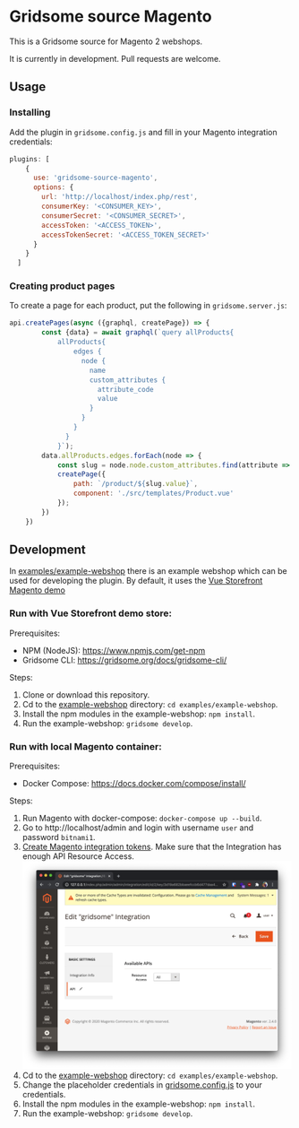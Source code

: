 # Gridsome source Magento
This is a Gridsome source for Magento 2 webshops.

It is currently in development. Pull requests are welcome.

## Usage
### Installing
Add the plugin in `gridsome.config.js` and fill in your Magento integration credentials:
```javascript
plugins: [
    {
      use: 'gridsome-source-magento',
      options: {
        url: 'http://localhost/index.php/rest',
        consumerKey: '<CONSUMER_KEY>',
        consumerSecret: '<CONSUMER_SECRET>',
        accessToken: '<ACCESS_TOKEN>',
        accessTokenSecret: '<ACCESS_TOKEN_SECRET>'
      }
    }
  ]
```

### Creating product pages
To create a page for each product, put the following in `gridsome.server.js`:
```javascript
api.createPages(async ({graphql, createPage}) => {
        const {data} = await graphql(`query allProducts{
            allProducts{
                edges {
                  node {
                    name
                    custom_attributes {
                      attribute_code
                      value
                    }
                  }
                }
              }
            }`);
        data.allProducts.edges.forEach(node => {
            const slug = node.node.custom_attributes.find(attribute => attribute.attribute_code === 'url_key');
            createPage({
                path: `/product/${slug.value}`,
                component: './src/templates/Product.vue'
            });
        })
    })
```

## Development

In [examples/example-webshop](examples/example-webshop) there is an example webshop which can be used for developing the plugin. By default, it uses the [Vue Storefront Magento demo](http://demo-magento2.vuestorefront.io)

### Run with Vue Storefront demo store:
Prerequisites:
- NPM (NodeJS): https://www.npmjs.com/get-npm
- Gridsome CLI: https://gridsome.org/docs/gridsome-cli/

Steps:

1. Clone or download this repository.
1. Cd to the [example-webshop](examples/example-webshop) directory: `cd examples/example-webshop`.
2. Install the npm modules in the example-webshop: `npm install`.
3. Run the example-webshop: `gridsome develop`.

### Run with local Magento container:
Prerequisites:
- Docker Compose: https://docs.docker.com/compose/install/

Steps:
1. Run Magento with docker-compose: `docker-compose up --build`.
2. Go to http://localhost/admin and login with username `user` and password `bitnami1`.
3. [Create Magento integration tokens](https://devdocs.magento.com/guides/v2.4/get-started/authentication/gs-authentication-token.html#integration-tokens). Make sure that the Integration has enough API Resource Access.
![Magento Integration with all Resource Access](img/magento-integration-settings.png "Logo Title Text 1")
4. Cd to the [example-webshop](examples/example-webshop) directory: `cd examples/example-webshop`.
5. Change the placeholder credentials in [gridsome.config.js](examples/example-webshop/gridsome.config.js) to your credentials.
6. Install the npm modules in the example-webshop: `npm install`.
7. Run the example-webshop: `gridsome develop`.